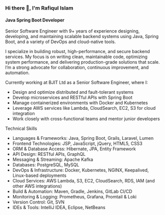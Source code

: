 ### Hi there 👋, I'm Rafiqul Islam
#### Java Spring Boot Developer
Senior Software Engineer with 9+ years of experience designing, developing, and maintaining scalable backend systems using Java, Spring Boot, and a variety of DevOps and cloud-native tools.

I specialize in building robust, high-performance, and secure backend services. My focus is on writing clean, maintainable code, optimizing system performance, and delivering production-grade solutions that scale. I’m a strong advocate for collaboration, continuous improvement, and automation.

Currently working at BJIT Ltd as a Senior Software Engineer, where I:
- Design and optimize distributed and fault-tolerant systems
- Develop microservices and RESTful APIs with Spring Boot
- Manage containerized environments with Docker and Kubernetes
- Leverage AWS services like Lambda, CloudSearch, EC2, S3 for cloud integration
- Work closely with cross-functional teams and mentor junior developers

Technical Skills
- Languages & Frameworks: Java, Spring Boot, Grails, Laravel, Lumen
- Frontend Technologies: JSP, JavaScript, jQuery, HTML5, CSS3
- ORM & Database Access: Hibernate, JPA, Entity Framework
- API Design: RESTful APIs, GraphQL
- Messaging & Streaming: Apache Kafka
- Databases: PostgreSQL, MySQL
- DevOps & Infrastructure: Docker, Kubernetes, NGINX, Keepalived, Linux-based deployments
- Cloud Services: AWS Lambda, S3, EC2, CloudSearch, RDS, IAM (and other AWS integrations)
- Build & Automation: Maven, Gradle, Jenkins, GitLab CI/CD
- Monitoring & Logging: Prometheus, Grafana, Promtail & Loki
- Version Control: Git, SVN
- IDEs & Tools: IntelliJ IDEA, Eclipse, NetBeans





